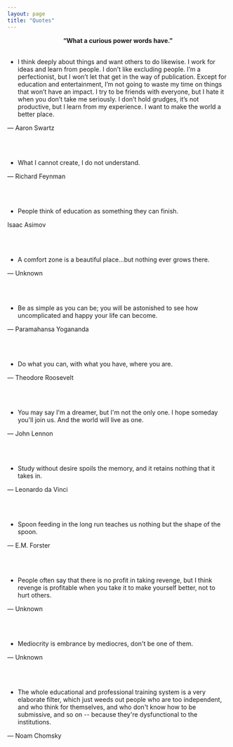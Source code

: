 ```yaml
---
layout: page
title: "Quotes"
---
```


<center><strong>“What a curious power words have.” </strong></center>

<br>

- I think deeply about things and want others to do likewise. I work for ideas and learn from people. I don’t like excluding people. I’m a perfectionist, but I won’t let that get in the way of publication. Except for education and entertainment, I’m not going to waste my time on things that won’t have an impact. I try to be friends with everyone, but I hate it when you don’t take me seriously. I don’t hold grudges, it’s not productive, but I learn from my experience. I want to make the world a better place.

<div class="quote-author">― Aaron Swartz</div>

<br><br>

- What I cannot create, I do not understand.

<div class="quote-author">― Richard Feynman</div>

<br><br>

- People think of education as something they can finish.

<div class="quote-author">Isaac Asimov</div>

<br><br>

- A comfort zone is a beautiful place…but nothing ever grows there.

<div class="quote-author">― Unknown</div>

<br><br>

- Be as simple as you can be; you will be astonished to see how uncomplicated and happy your life can become.

<div class="quote-author">― Paramahansa Yogananda</div>

<br><br>

- Do what you can, with what you have, where you are.

<div class="quote-author">― Theodore Roosevelt</div>

<br><br>

- You may say I'm a dreamer, but I'm not the only one. I hope someday you'll join us. And the world will live as one.

<div class="quote-author">― John Lennon</div>

<br><br>

- Study without desire spoils the memory, and it retains nothing that it takes in.

<div class="quote-author">― Leonardo da Vinci</div>

<br><br>

- Spoon feeding in the long run teaches us nothing but the shape of the spoon.

<div class="quote-author">― E.M. Forster</div>

<br><br>

- People often say that there is no profit in taking revenge, but I think revenge is profitable when you take it to make yourself better, not to hurt others.

<div class="quote-author">― Unknown</div>

<br><br>

- Mediocrity is embrance by mediocres, don't be one of them.

<div class="quote-author">― Unknown</div>

<br><br>

- The whole educational and professional training system is a very elaborate filter, which just weeds out people who are too independent, and who think for themselves, and who don't know how to be submissive, and so on -- because they're dysfunctional to the institutions.

<div class="quote-author">― Noam Chomsky</div>
